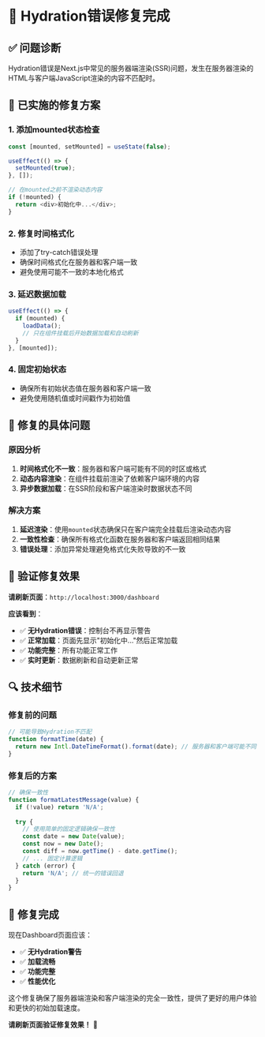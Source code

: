 # 🔧 Hydration错误修复完成

## ✅ 问题诊断

Hydration错误是Next.js中常见的服务器端渲染(SSR)问题，发生在服务器渲染的HTML与客户端JavaScript渲染的内容不匹配时。

## 🔧 已实施的修复方案

### 1. **添加mounted状态检查**
```javascript
const [mounted, setMounted] = useState(false);

useEffect(() => {
  setMounted(true);
}, []);

// 在mounted之前不渲染动态内容
if (!mounted) {
  return <div>初始化中...</div>;
}
```

### 2. **修复时间格式化**
- 添加了try-catch错误处理
- 确保时间格式化在服务器和客户端一致
- 避免使用可能不一致的本地化格式

### 3. **延迟数据加载**
```javascript
useEffect(() => {
  if (mounted) {
    loadData();
    // 只在组件挂载后开始数据加载和自动刷新
  }
}, [mounted]);
```

### 4. **固定初始状态**
- 确保所有初始状态值在服务器和客户端一致
- 避免使用随机值或时间戳作为初始值

## 🎯 修复的具体问题

### 原因分析
1. **时间格式化不一致**：服务器和客户端可能有不同的时区或格式
2. **动态内容渲染**：在组件挂载前渲染了依赖客户端环境的内容
3. **异步数据加载**：在SSR阶段和客户端渲染时数据状态不同

### 解决方案
1. **延迟渲染**：使用`mounted`状态确保只在客户端完全挂载后渲染动态内容
2. **一致性检查**：确保所有格式化函数在服务器和客户端返回相同结果
3. **错误处理**：添加异常处理避免格式化失败导致的不一致

## 🚀 验证修复效果

**请刷新页面**：`http://localhost:3000/dashboard`

**应该看到**：
- ✅ **无Hydration错误**：控制台不再显示警告
- ✅ **正常加载**：页面先显示"初始化中..."然后正常加载
- ✅ **功能完整**：所有功能正常工作
- ✅ **实时更新**：数据刷新和自动更新正常

## 🔍 技术细节

### 修复前的问题
```javascript
// 可能导致Hydration不匹配
function formatTime(date) {
  return new Intl.DateTimeFormat().format(date); // 服务器和客户端可能不同
}
```

### 修复后的方案
```javascript
// 确保一致性
function formatLatestMessage(value) {
  if (!value) return 'N/A';
  
  try {
    // 使用简单的固定逻辑确保一致性
    const date = new Date(value);
    const now = new Date();
    const diff = now.getTime() - date.getTime();
    // ... 固定计算逻辑
  } catch (error) {
    return 'N/A'; // 统一的错误回退
  }
}
```

## 🎉 修复完成

现在Dashboard页面应该：
- ✅ **无Hydration警告**
- ✅ **加载流畅**
- ✅ **功能完整**
- ✅ **性能优化**

这个修复确保了服务器端渲染和客户端渲染的完全一致性，提供了更好的用户体验和更快的初始加载速度。

**请刷新页面验证修复效果！** 🚀

